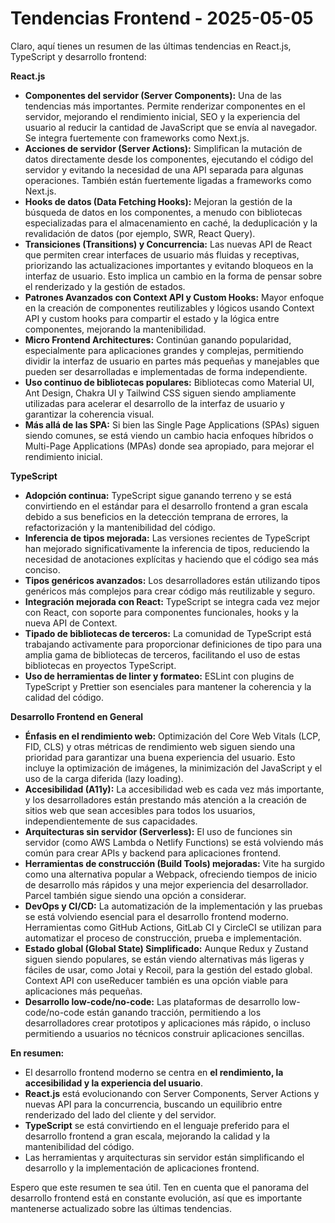 # Tendencias Frontend - 2025-05-05

Claro, aquí tienes un resumen de las últimas tendencias en React.js, TypeScript y desarrollo frontend:

**React.js**

*   **Componentes del servidor (Server Components):** Una de las tendencias más importantes. Permite renderizar componentes en el servidor, mejorando el rendimiento inicial, SEO y la experiencia del usuario al reducir la cantidad de JavaScript que se envía al navegador. Se integra fuertemente con frameworks como Next.js.
*   **Acciones de servidor (Server Actions):**  Simplifican la mutación de datos directamente desde los componentes, ejecutando el código del servidor y evitando la necesidad de una API separada para algunas operaciones.  También están fuertemente ligadas a frameworks como Next.js.
*   **Hooks de datos (Data Fetching Hooks):** Mejoran la gestión de la búsqueda de datos en los componentes, a menudo con bibliotecas especializadas para el almacenamiento en caché, la deduplicación y la revalidación de datos (por ejemplo, SWR, React Query).
*   **Transiciones (Transitions) y Concurrencia:**  Las nuevas API de React que permiten crear interfaces de usuario más fluidas y receptivas, priorizando las actualizaciones importantes y evitando bloqueos en la interfaz de usuario.  Esto implica un cambio en la forma de pensar sobre el renderizado y la gestión de estados.
*   **Patrones Avanzados con Context API y Custom Hooks:** Mayor enfoque en la creación de componentes reutilizables y lógicos usando Context API y custom hooks para compartir el estado y la lógica entre componentes, mejorando la mantenibilidad.
*   **Micro Frontend Architectures:** Continúan ganando popularidad, especialmente para aplicaciones grandes y complejas, permitiendo dividir la interfaz de usuario en partes más pequeñas y manejables que pueden ser desarrolladas e implementadas de forma independiente.
*   **Uso continuo de bibliotecas populares:**  Bibliotecas como Material UI, Ant Design, Chakra UI y Tailwind CSS siguen siendo ampliamente utilizadas para acelerar el desarrollo de la interfaz de usuario y garantizar la coherencia visual.
*   **Más allá de las SPA:**  Si bien las Single Page Applications (SPAs) siguen siendo comunes, se está viendo un cambio hacia enfoques híbridos o Multi-Page Applications (MPAs) donde sea apropiado, para mejorar el rendimiento inicial.

**TypeScript**

*   **Adopción continua:**  TypeScript sigue ganando terreno y se está convirtiendo en el estándar para el desarrollo frontend a gran escala debido a sus beneficios en la detección temprana de errores, la refactorización y la mantenibilidad del código.
*   **Inferencia de tipos mejorada:**  Las versiones recientes de TypeScript han mejorado significativamente la inferencia de tipos, reduciendo la necesidad de anotaciones explícitas y haciendo que el código sea más conciso.
*   **Tipos genéricos avanzados:**  Los desarrolladores están utilizando tipos genéricos más complejos para crear código más reutilizable y seguro.
*   **Integración mejorada con React:**  TypeScript se integra cada vez mejor con React, con soporte para componentes funcionales, hooks y la nueva API de Context.
*   **Tipado de bibliotecas de terceros:**  La comunidad de TypeScript está trabajando activamente para proporcionar definiciones de tipo para una amplia gama de bibliotecas de terceros, facilitando el uso de estas bibliotecas en proyectos TypeScript.
*   **Uso de herramientas de linter y formateo:**  ESLint con plugins de TypeScript y Prettier son esenciales para mantener la coherencia y la calidad del código.

**Desarrollo Frontend en General**

*   **Énfasis en el rendimiento web:** Optimización del Core Web Vitals (LCP, FID, CLS) y otras métricas de rendimiento web siguen siendo una prioridad para garantizar una buena experiencia del usuario.  Esto incluye la optimización de imágenes, la minimización del JavaScript y el uso de la carga diferida (lazy loading).
*   **Accesibilidad (A11y):**  La accesibilidad web es cada vez más importante, y los desarrolladores están prestando más atención a la creación de sitios web que sean accesibles para todos los usuarios, independientemente de sus capacidades.
*   **Arquitecturas sin servidor (Serverless):**  El uso de funciones sin servidor (como AWS Lambda o Netlify Functions) se está volviendo más común para crear APIs y backend para aplicaciones frontend.
*   **Herramientas de construcción (Build Tools) mejoradas:**  Vite ha surgido como una alternativa popular a Webpack, ofreciendo tiempos de inicio de desarrollo más rápidos y una mejor experiencia del desarrollador.  Parcel también sigue siendo una opción a considerar.
*   **DevOps y CI/CD:**  La automatización de la implementación y las pruebas se está volviendo esencial para el desarrollo frontend moderno.  Herramientas como GitHub Actions, GitLab CI y CircleCI se utilizan para automatizar el proceso de construcción, prueba e implementación.
*   **Estado global (Global State) Simplificado:**  Aunque Redux y Zustand siguen siendo populares, se están viendo alternativas más ligeras y fáciles de usar, como Jotai y Recoil, para la gestión del estado global.  Context API con useReducer también es una opción viable para aplicaciones más pequeñas.
*   **Desarrollo low-code/no-code:** Las plataformas de desarrollo low-code/no-code están ganando tracción, permitiendo a los desarrolladores crear prototipos y aplicaciones más rápido, o incluso permitiendo a usuarios no técnicos construir aplicaciones sencillas.

**En resumen:**

*   El desarrollo frontend moderno se centra en **el rendimiento, la accesibilidad y la experiencia del usuario**.
*   **React.js** está evolucionando con Server Components, Server Actions y nuevas API para la concurrencia, buscando un equilibrio entre renderizado del lado del cliente y del servidor.
*   **TypeScript** se está convirtiendo en el lenguaje preferido para el desarrollo frontend a gran escala, mejorando la calidad y la mantenibilidad del código.
*   Las herramientas y arquitecturas sin servidor están simplificando el desarrollo y la implementación de aplicaciones frontend.

Espero que este resumen te sea útil.  Ten en cuenta que el panorama del desarrollo frontend está en constante evolución, así que es importante mantenerse actualizado sobre las últimas tendencias.
